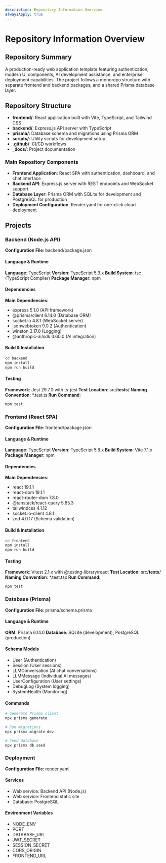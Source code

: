 ```yaml
---
description: Repository Information Overview
alwaysApply: true
---
```


# Repository Information Overview

## Repository Summary

A production-ready web application template featuring authentication, modern UI components, AI development assistance, and enterprise deployment capabilities. The project follows a monorepo structure with separate frontend and backend packages, and a shared Prisma database layer.

## Repository Structure

- **frontend/**: React application built with Vite, TypeScript, and Tailwind CSS
- **backend/**: Express.js API server with TypeScript
- **prisma/**: Database schema and migrations using Prisma ORM
- **scripts/**: Utility scripts for development setup
- **.github/**: CI/CD workflows
- **\_docs/**: Project documentation

### Main Repository Components

- **Frontend Application**: React SPA with authentication, dashboard, and chat interface
- **Backend API**: Express.js server with REST endpoints and WebSocket support
- **Database Layer**: Prisma ORM with SQLite for development and PostgreSQL for production
- **Deployment Configuration**: Render.yaml for one-click cloud deployment

## Projects

### Backend (Node.js API)

**Configuration File**: backend/package.json

#### Language & Runtime

**Language**: TypeScript
**Version**: TypeScript 5.9.x
**Build System**: tsc (TypeScript Compiler)
**Package Manager**: npm

#### Dependencies

**Main Dependencies**:

- express 5.1.0 (API framework)
- @prisma/client 6.14.0 (Database ORM)
- socket.io 4.8.1 (WebSocket server)
- jsonwebtoken 9.0.2 (Authentication)
- winston 3.17.0 (Logging)
- @anthropic-ai/sdk 0.60.0 (AI integration)

#### Build & Installation

```bash
cd backend
npm install
npm run build
```

#### Testing

**Framework**: Jest 29.7.0 with ts-jest
**Test Location**: src/**tests**/
**Naming Convention**: \*.test.ts
**Run Command**:

```bash
npm test
```

### Frontend (React SPA)

**Configuration File**: frontend/package.json

#### Language & Runtime

**Language**: TypeScript
**Version**: TypeScript 5.8.x
**Build System**: Vite 7.1.x
**Package Manager**: npm

#### Dependencies

**Main Dependencies**:

- react 19.1.1
- react-dom 19.1.1
- react-router-dom 7.8.0
- @tanstack/react-query 5.85.3
- tailwindcss 4.1.12
- socket.io-client 4.8.1
- zod 4.0.17 (Schema validation)

#### Build & Installation

```bash
cd frontend
npm install
npm run build
```

#### Testing

**Framework**: Vitest 2.1.x with @testing-library/react
**Test Location**: src/**tests**/
**Naming Convention**: \*.test.tsx
**Run Command**:

```bash
npm test
```

### Database (Prisma)

**Configuration File**: prisma/schema.prisma

#### Language & Runtime

**ORM**: Prisma 6.14.0
**Database**: SQLite (development), PostgreSQL (production)

#### Schema Models

- User (Authentication)
- Session (User sessions)
- LLMConversation (AI chat conversations)
- LLMMessage (Individual AI messages)
- UserConfiguration (User settings)
- DebugLog (System logging)
- SystemHealth (Monitoring)

#### Commands

```bash
# Generate Prisma client
npx prisma generate

# Run migrations
npx prisma migrate dev

# Seed database
npx prisma db seed
```

### Deployment

**Configuration File**: render.yaml

#### Services

- Web service: Backend API (Node.js)
- Web service: Frontend static site
- Database: PostgreSQL

#### Environment Variables

- NODE_ENV
- PORT
- DATABASE_URL
- JWT_SECRET
- SESSION_SECRET
- CORS_ORIGIN
- FRONTEND_URL
